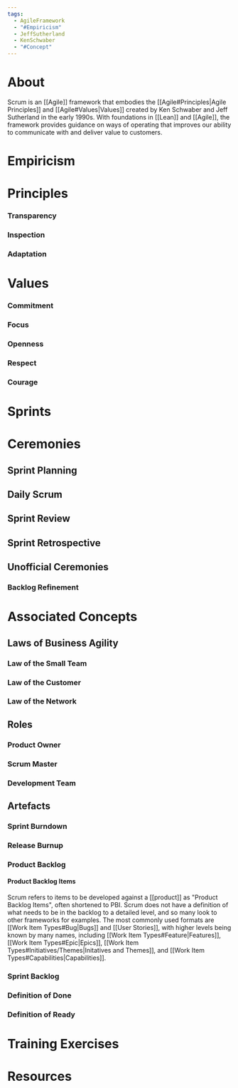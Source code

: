 ```yaml
---
tags:
  - AgileFramework
  - "#Empiricism"
  - JeffSutherland
  - KenSchwaber
  - "#Concept"
---
```

# About
Scrum is an [[Agile]] framework that embodies the [[Agile#Principles|Agile Principles]] and [[Agile#Values|Values]] created by Ken Schwaber and Jeff Sutherland in the early 1990s. With foundations in [[Lean]] and [[Agile]], the framework provides guidance on ways of operating that improves our ability to communicate with and deliver value to customers.
# Empiricism

# Principles
### Transparency
### Inspection
### Adaptation
# Values
### Commitment
### Focus
### Openness
### Respect
### Courage
# Sprints
# Ceremonies
## Sprint Planning
## Daily Scrum
## Sprint Review
## Sprint Retrospective
## Unofficial Ceremonies
### Backlog Refinement
# Associated Concepts
## Laws of Business Agility
### Law of the Small Team
### Law of the Customer
### Law of the Network

## Roles
### Product Owner
### Scrum Master
### Development Team
## Artefacts
### Sprint Burndown
### Release Burnup
### Product Backlog
#### Product Backlog Items
Scrum refers to items to be developed against a [[product]] as "Product Backlog Items", often shortened to PBI. Scrum does not have a definition of what needs to be in the backlog to a detailed level, and so many look to other frameworks for examples. The most commonly used formats are [[Work Item Types#Bug|Bugs]] and [[User Stories]], with higher levels being known by many names, including [[Work Item Types#Feature|Features]], [[Work Item Types#Epic|Epics]], [[Work Item Types#Initiatives/Themes|Initatives and Themes]], and [[Work Item Types#Capabilities|Capabilities]]. 
### Sprint Backlog
### Definition of Done
### Definition of Ready
# Training Exercises

# Resources
